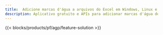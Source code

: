 ```yaml
---
title:  Adicione marcas d'água a arquivos do Excel em Windows, Linux e macOS
description: Aplicativo gratuito e APIs para adicionar marcas d'água de imagem ou texto em arquivos XLS, XLSX e ODS
---
```

{{< blocks/products/pf/agp/feature-solution >}} 

